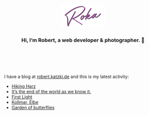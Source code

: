 <div align="center">
  <br>
  <br>
  <br>
  <br>
  <a href="https://robert.katzki.de/">
    <img width="140" src="https://github.com/ro-ka/ro-ka/blob/master/logo.svg" alt="Roka">
  </a>
  <br>
  <h3>Hi, I’m Robert, a web developer & photographer. 👋</h3>
 
  <br>
  <br>
  <br>
  <br>
</div>

I have a blog at [robert.katzki.de](https://robert.katzki.de/) and this is my latest activity:
<!-- BLOG-POST-LIST:START -->
- [Hiking Harz](https://robert.katzki.de/photos/2024/hiking-harz)
- [It’s the end of the world as we know it.](https://robert.katzki.de/posts/it-s-the-end-of-the-world-as-we-know-it)
- [First Light](https://robert.katzki.de/photos/2024/first-light)
- [Kollmar, Elbe](https://robert.katzki.de/photos/2024/kollmar-elbe)
- [Garden of butterflies](https://robert.katzki.de/photos/2024/garden-of-butterflies)
<!-- BLOG-POST-LIST:END -->
